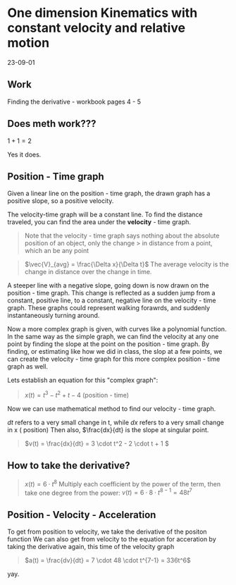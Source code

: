One dimension Kinematics with constant velocity and relative motion
=================
23-09-01

Work
-----
Finding the derivative - workbook pages 4 - 5

Does meth work???
----------
$1 + 1 = 2$

Yes it does.

Position - Time graph
----------
Given a linear line on the position - time graph,
the drawn graph has a positive slope, so a positive velocity.

The velocity-time graph will be a constant line. 
To find the distance traveled, you can find the area under the **velocity** - time graph.

> Note that the velocity - time graph says nothing about the absolute position of an object, only the change > in distance from a point, which an be any point

>$\vec{V}_{avg} = \frac{\Delta x}{\Delta t}$
>The average velocity is the change in distance over the change in time.

A steeper line with a negative slope, going down is now drawn on the position - time graph.
This change is reflected as a sudden jump from a constant, positive line, to a constant, negative line on the velocity - time graph. These graphs could represent walking forawrds, and suddenly instantaneously turning around.

Now a more complex graph is given, with curves like a polynomial function.
In the same way as the simple graph, we can find the velocity at any one point by finding the slope at the point on the position - time graph.
By finding, or estimating like how we did in class, the slop at a few points, we can create the velocity - time graph for this more complex position - time graph as well.

Lets establish an equation for this "complex graph":

>$x(t) = t^3 - t^2 + t - 4$ (position - time)

Now we can use mathematical method to find our velocity - time graph.

$dt$ refers to a very small change in t, while $dx$ refers to a very small change in x ( position)
Then also, $\frac{dx}{dt} is the slope at singular point.

>$v(t) = \frac{dx}{dt} = 3 \cdot t^2 - 2 \cdot t + 1 $

How to take the derivative?
-------

>$x(t) = 6 \cdot t^8$
Multiply each coefficient by the power of the term, then take one degree from the power:
>$v(t) = 6 \cdot 8 \cdot t^{8-1} = 48t^7$

Position - Velocity - Acceleration
------
To get from position to velocity, we take the derivative of the positon function
We can also get from velocity to the equation for acceration by taking the derivative again, this time of the velocity graph

>$a(t) = \frac{dv}{dt} = 7 \cdot 48 \cdot t^{7-1} = 336t^6$

yay.



